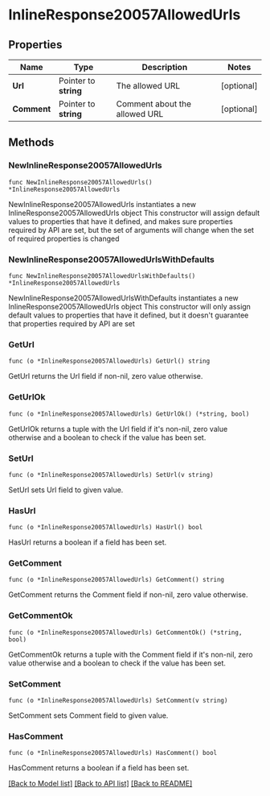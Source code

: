 # InlineResponse20057AllowedUrls

## Properties

Name | Type | Description | Notes
------------ | ------------- | ------------- | -------------
**Url** | Pointer to **string** | The allowed URL | [optional] 
**Comment** | Pointer to **string** | Comment about the allowed URL | [optional] 

## Methods

### NewInlineResponse20057AllowedUrls

`func NewInlineResponse20057AllowedUrls() *InlineResponse20057AllowedUrls`

NewInlineResponse20057AllowedUrls instantiates a new InlineResponse20057AllowedUrls object
This constructor will assign default values to properties that have it defined,
and makes sure properties required by API are set, but the set of arguments
will change when the set of required properties is changed

### NewInlineResponse20057AllowedUrlsWithDefaults

`func NewInlineResponse20057AllowedUrlsWithDefaults() *InlineResponse20057AllowedUrls`

NewInlineResponse20057AllowedUrlsWithDefaults instantiates a new InlineResponse20057AllowedUrls object
This constructor will only assign default values to properties that have it defined,
but it doesn't guarantee that properties required by API are set

### GetUrl

`func (o *InlineResponse20057AllowedUrls) GetUrl() string`

GetUrl returns the Url field if non-nil, zero value otherwise.

### GetUrlOk

`func (o *InlineResponse20057AllowedUrls) GetUrlOk() (*string, bool)`

GetUrlOk returns a tuple with the Url field if it's non-nil, zero value otherwise
and a boolean to check if the value has been set.

### SetUrl

`func (o *InlineResponse20057AllowedUrls) SetUrl(v string)`

SetUrl sets Url field to given value.

### HasUrl

`func (o *InlineResponse20057AllowedUrls) HasUrl() bool`

HasUrl returns a boolean if a field has been set.

### GetComment

`func (o *InlineResponse20057AllowedUrls) GetComment() string`

GetComment returns the Comment field if non-nil, zero value otherwise.

### GetCommentOk

`func (o *InlineResponse20057AllowedUrls) GetCommentOk() (*string, bool)`

GetCommentOk returns a tuple with the Comment field if it's non-nil, zero value otherwise
and a boolean to check if the value has been set.

### SetComment

`func (o *InlineResponse20057AllowedUrls) SetComment(v string)`

SetComment sets Comment field to given value.

### HasComment

`func (o *InlineResponse20057AllowedUrls) HasComment() bool`

HasComment returns a boolean if a field has been set.


[[Back to Model list]](../README.md#documentation-for-models) [[Back to API list]](../README.md#documentation-for-api-endpoints) [[Back to README]](../README.md)


